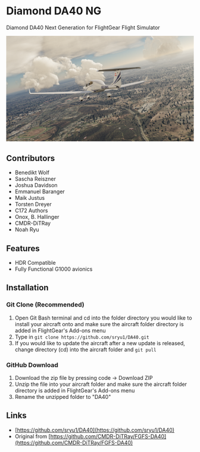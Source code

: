 # Diamond DA40 NG

Diamond DA40 Next Generation for FlightGear Flight Simulator

![DA40 NG](Splash/exterior2.png)

## Contributors

* Benedikt Wolf
* Sascha Reiszner
* Joshua Davidson
* Emmanuel Baranger
* Maik Justus
* Torsten Dreyer
* C172 Authors
* Onox, B. Hallinger
* CMDR-DiTRay
* Noah Ryu

## Features

* HDR Compatible
* Fully Functional G1000 avionics

## Installation

### Git Clone (Recommended)

1. Open Git Bash terminal and cd into the folder directory you would like to install your aircraft onto and make sure the aircraft folder directory is added in FlightGear's Add-ons menu
2. Type in `git clone https://github.com/sryu1/DA40.git`
3. If you would like to update the aircraft after a new update is released, change directory (cd) into the aircraft folder and `git pull`

### GitHub Download

1. Download the zip file by pressing code -> Download ZIP
2. Unzip the file into your aircraft folder and make sure the aircraft folder directory is added in FlightGear's Add-ons menu
3. Rename the unzipped folder to "DA40"

## Links

* [https://github.com/sryu1/DA40](https://github.com/sryu1/DA40)
* Original from [https://github.com/CMDR-DiTRay/FGFS-DA40](https://github.com/CMDR-DiTRay/FGFS-DA40)
